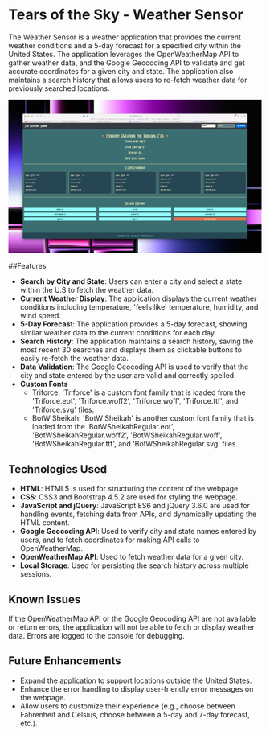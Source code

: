 # Tears of the Sky - Weather Sensor

The Weather Sensor is a weather application that provides the current weather conditions and a 5-day forecast for a specified city within the United States. The application leverages the OpenWeatherMap API to gather weather data, and the Google Geocoding API to validate and get accurate coordinates for a given city and state. The application also maintains a search history that allows users to re-fetch weather data for previously searched locations.

![Waether Sensor Screenshot](screenshot.png)

##Features

- **Search by City and State**: Users can enter a city and select a state within the U.S to fetch the weather data.
- **Current Weather Display**: The application displays the current weather conditions including temperature, 'feels like' temperature, humidity, and wind speed.
- **5-Day Forecas**t: The application provides a 5-day forecast, showing similar weather data to the current conditions for each day.
- **Search History**: The application maintains a search history, saving the most recent 30 searches and displays them as clickable buttons to easily re-fetch the weather data.
- **Data Validation**: The Google Geocoding API is used to verify that the city and state entered by the user are valid and correctly spelled.
- **Custom Fonts**
    - Triforce: 'Triforce' is a custom font family that is loaded from the 'Triforce.eot', 'Triforce.woff2', 'Triforce.woff', 'Triforce.ttf', and 'Triforce.svg' files.
    - BotW Sheikah: 'BotW Sheikah' is another custom font family that is loaded from the 'BotWSheikahRegular.eot', 'BotWSheikahRegular.woff2', 'BotWSheikahRegular.woff', 'BotWSheikahRegular.ttf', and 'BotWSheikahRegular.svg' files.

## Technologies Used

- **HTML**: HTML5 is used for structuring the content of the webpage.
- **CSS**: CSS3 and Bootstrap 4.5.2 are used for styling the webpage. 
- **JavaScript and jQuery**: JavaScript ES6 and jQuery 3.6.0 are used for handling events, fetching data from APIs, and dynamically updating the HTML content.
- **Google Geocoding API**: Used to verify city and state names entered by users, and to fetch coordinates for making API calls to OpenWeatherMap.
- **OpenWeatherMap API**: Used to fetch weather data for a given city.
- **Local Storage**: Used for persisting the search history across multiple sessions.

## Known Issues

If the OpenWeatherMap API or the Google Geocoding API are not available or return errors, the application will not be able to fetch or display weather data. Errors are logged to the console for debugging.

## Future Enhancements

- Expand the application to support locations outside the United States.
- Enhance the error handling to display user-friendly error messages on the webpage.
- Allow users to customize their experience (e.g., choose between Fahrenheit and Celsius, choose between a 5-day and 7-day forecast, etc.).

